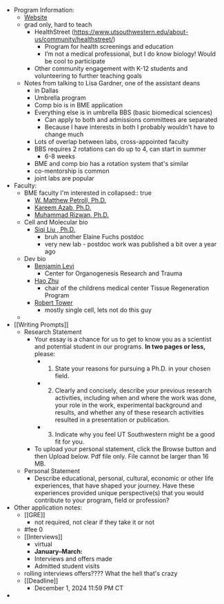 - Program Information:
	- [Website](https://www.utsouthwestern.edu/education/graduate-school/application-and-admissions/basic-sciences.html)
	- grad only, hard to teach
		- HealthStreet (https://www.utsouthwestern.edu/about-us/community/healthstreet/)
			- Program for health screenings and education
			- I’m not a medical professional, but I do know biology! Would be cool to participate
		- Other community engagement with K-12 students and volunteering to further teaching goals
	- Notes from talking to Lisa Gardner, one of the assistant deans
		- in Dallas
		- Umbrella program
		- Comp bio is in BME application
		- Everything else is in umbrella BBS (basic biomedical sciences)
			- Can apply to both and admissions committees are separated
			- Because I have interests in both I probably wouldn't have to change much
		- Lots of overlap between labs, cross-appointed faculty
		- BBS requires 2 rotations can do up to 4, can start in summer
			- 6-8 weeks
		- BME and comp bio has a rotation system that's similar
		- co-mentorship is common
		- joint labs are popular
- Faculty:
	- BME faculty I'm interested in
	  collapsed:: true
		- [W. Matthew Petroll, Ph.D.](https://profiles.utsouthwestern.edu/profile/15671/?_ga=2.37906400.2141188467.1670444942-2030558487.1669062189)
		- [Kareem Azab, Ph.D.](https://profiles.utsouthwestern.edu/profile/212311/abd-el-kareem-azab.html)
		- [Muhammad Rizwan, Ph.D.](https://profiles.utsouthwestern.edu/profile/230758/muhammad-rizwan.html?_ga=2.34651553.1431091962.1666626000-912785567.1663946212)
	- Cell and Molecular bio
		- [Siqi Liu , Ph.D.](https://www.siqiliulab.org/)
			- bruh another Elaine Fuchs postdoc
			- very new lab - postdoc work was published a bit over a year ago
	- Dev bio
		- [Benjamin Levi](https://levilaboratory.com/)
			- Center for Organogenesis Research and Trauma
		- [Hao Zhu](https://cri.utsw.edu/faculty/hao-zhu/)
			- chair of the childrens medical center Tissue Regeneration Program
		- [Robert Tower](https://labs.utsouthwestern.edu/tower-lab)
			- mostly single cell, lets not do this guy
	-
- [[Writing Prompts]]
	- Research Statement
		- Your essay is a chance for us to get to know you as a scientist and potential student in our programs. **In two pages or less,** please:
			- 1. State your reasons for pursuing a Ph.D. in your chosen field.
			- 2. Clearly and concisely, describe your previous research activities,  including when and where the work was done, your role in the work, experimental background and results, and whether any of these research activities resulted in a presentation or publication.
			- 3. Indicate why you feel UT Southwestern might be a good fit for you.
		- To upload your personal statement, click the Browse button and then Upload below. Pdf file only. File cannot be larger than 16 MB.
	- Personal Statement
		- Describe educational, personal, cultural, economic or other life experiences, that have shaped your journey. Have these experiences provided unique perspective(s) that you would contribute to your program, field or profession?
- Other application notes:
	- [[GRE]]
		- not required, not clear if they take it or not
	- #fee 0
	- [[Interviews]]
		- virtual
		- **January–March:**
		- Interviews and offers made
		- Admitted student visits
	- rolling interviews offers???? What the hell that's crazy
	- [[Deadline]]
		- December 1, 2024 11:59 PM CT
-